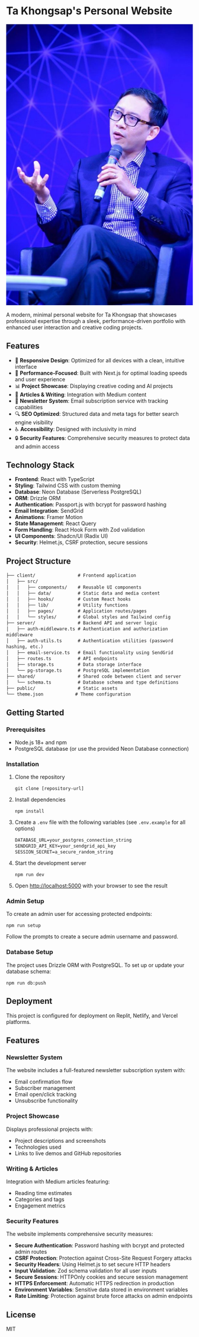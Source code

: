# Ta Khongsap's Personal Website

![Ta Khongsap](public/Ta%20Khongsap%20OPEN-TEC.jpg)

A modern, minimal personal website for Ta Khongsap that showcases professional expertise through a sleek, performance-driven portfolio with enhanced user interaction and creative coding projects.

## Features

- 📱 **Responsive Design**: Optimized for all devices with a clean, intuitive interface
- 🚀 **Performance-Focused**: Built with Next.js for optimal loading speeds and user experience
- 📊 **Project Showcase**: Displaying creative coding and AI projects
- 📝 **Articles & Writing**: Integration with Medium content
- 📨 **Newsletter System**: Email subscription service with tracking capabilities
- 🔍 **SEO Optimized**: Structured data and meta tags for better search engine visibility
- ♿ **Accessibility**: Designed with inclusivity in mind
- 🔒 **Security Features**: Comprehensive security measures to protect data and admin access

## Technology Stack

- **Frontend**: React with TypeScript
- **Styling**: Tailwind CSS with custom theming
- **Database**: Neon Database (Serverless PostgreSQL)
- **ORM**: Drizzle ORM
- **Authentication**: Passport.js with bcrypt for password hashing
- **Email Integration**: SendGrid
- **Animations**: Framer Motion
- **State Management**: React Query
- **Form Handling**: React Hook Form with Zod validation
- **UI Components**: Shadcn/UI (Radix UI)
- **Security**: Helmet.js, CSRF protection, secure sessions

## Project Structure

```
├── client/                # Frontend application
│   ├── src/
│   │   ├── components/    # Reusable UI components
│   │   ├── data/          # Static data and media content
│   │   ├── hooks/         # Custom React hooks
│   │   ├── lib/           # Utility functions
│   │   ├── pages/         # Application routes/pages
│   │   └── styles/        # Global styles and Tailwind config
├── server/                # Backend API and server logic
│   ├── auth-middleware.ts # Authentication and authorization middleware
│   ├── auth-utils.ts      # Authentication utilities (password hashing, etc.)
│   ├── email-service.ts   # Email functionality using SendGrid
│   ├── routes.ts          # API endpoints
│   ├── storage.ts         # Data storage interface
│   └── pg-storage.ts      # PostgreSQL implementation
├── shared/                # Shared code between client and server
│   └── schema.ts          # Database schema and type definitions
├── public/                # Static assets
└── theme.json            # Theme configuration
```

## Getting Started

### Prerequisites

- Node.js 18+ and npm
- PostgreSQL database (or use the provided Neon Database connection)

### Installation

1. Clone the repository
   ```
   git clone [repository-url]
   ```

2. Install dependencies
   ```
   npm install
   ```

3. Create a `.env` file with the following variables (see `.env.example` for all options)
   ```
   DATABASE_URL=your_postgres_connection_string
   SENDGRID_API_KEY=your_sendgrid_api_key
   SESSION_SECRET=a_secure_random_string
   ```

4. Start the development server
   ```
   npm run dev
   ```

5. Open [http://localhost:5000](http://localhost:5000) with your browser to see the result

### Admin Setup

To create an admin user for accessing protected endpoints:

```
npm run setup
```

Follow the prompts to create a secure admin username and password.

### Database Setup

The project uses Drizzle ORM with PostgreSQL. To set up or update your database schema:

```
npm run db:push
```

## Deployment

This project is configured for deployment on Replit, Netlify, and Vercel platforms.

## Features

### Newsletter System

The website includes a full-featured newsletter subscription system with:

- Email confirmation flow
- Subscriber management
- Email open/click tracking
- Unsubscribe functionality

### Project Showcase

Displays professional projects with:

- Project descriptions and screenshots
- Technologies used
- Links to live demos and GitHub repositories

### Writing & Articles

Integration with Medium articles featuring:

- Reading time estimates
- Categories and tags
- Engagement metrics

### Security Features

The website implements comprehensive security measures:

- **Secure Authentication**: Password hashing with bcrypt and protected admin routes
- **CSRF Protection**: Protection against Cross-Site Request Forgery attacks
- **Security Headers**: Using Helmet.js to set secure HTTP headers
- **Input Validation**: Zod schema validation for all user inputs
- **Secure Sessions**: HTTPOnly cookies and secure session management
- **HTTPS Enforcement**: Automatic HTTPS redirection in production
- **Environment Variables**: Sensitive data stored in environment variables
- **Rate Limiting**: Protection against brute force attacks on admin endpoints

## License

MIT